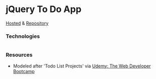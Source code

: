# jQuery To Do App

[Hosted](https://jquery-todo-app.herokuapp.com/) & [Repository](https://github.com/cwithac/jquery-todo)

### Technologies
```

```

### Resources

- Modeled after 'Todo List Projects' via [Udemy: The Web Developer Bootcamp](https://www.udemy.com/the-web-developer-bootcamp)
